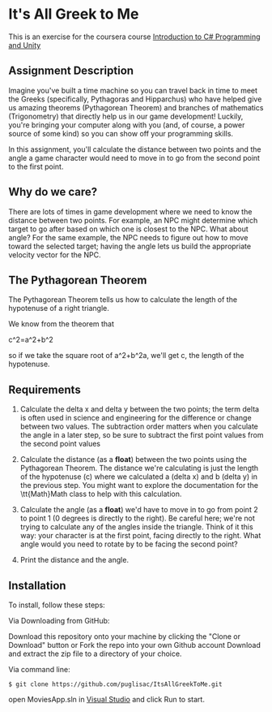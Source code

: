 # It's All Greek to Me

This is an exercise for the coursera course [Introduction to C# Programming and Unity](https://www.coursera.org/learn/introduction-programming-unity)

## Assignment Description

Imagine you've built a time machine so you can travel back in time to meet the Greeks (specifically, Pythagoras and Hipparchus) who have helped give us amazing theorems (Pythagorean Theorem) and branches of mathematics (Trigonometry) that directly help us in our game development! Luckily, you're bringing your computer along with you (and, of course, a power source of some kind) so you can show off your programming skills.

In this assignment, you'll calculate the distance between two points and the angle a game character would need to move in to go from the second point to the first point.

## Why do we care?

There are lots of times in game development where we need to know the distance between two points. For example, an NPC might determine which target to go after based on which one is closest to the NPC. What about angle? For the same example, the NPC needs to figure out how to move toward the selected target; having the angle lets us build the appropriate velocity vector for the NPC.

## The Pythagorean Theorem

The Pythagorean Theorem tells us how to calculate the length of the hypotenuse of a right triangle.

We know from the theorem that

c^2=a^2+b^2
 

so if we take the square root of a^2+b^2a, we'll get c, the length of the hypotenuse.

## Requirements

1. Calculate the delta x and delta y between the two points; the term delta is often used in science and engineering for the difference or change between two values. The subtraction order matters when you calculate the angle in a later step, so be sure to subtract the first point values from the second point values

2. Calculate the distance (as a **float**) between the two points using the Pythagorean Theorem. The distance we're calculating is just the length of the hypotenuse (c) where we calculated a (delta x) and b (delta y) in the previous step. You might want to explore the documentation for the \tt{Math}Math class to help with this calculation.

3. Calculate the angle (as a **float**) we'd have to move in to go from point 2 to point 1 (0 degrees is directly to the right). Be careful here; we're not trying to calculate any of the angles inside the triangle. Think of it this way: your character is at the first point, facing directly to the right. What angle would you need to rotate by to be facing the second point?

4. Print the distance and the angle.
 
## Installation
To install, follow these steps:

Via Downloading from GitHub:

Download this repository onto your machine by clicking the "Clone or Download" button or Fork the repo into your own Github account
Download and extract the zip file to a directory of your choice.  

Via command line:

`$ git clone https://github.com/puglisac/ItsAllGreekToMe.git`  

open MoviesApp.sln in [Visual Studio](https://visualstudio.microsoft.com/) and click Run to start.